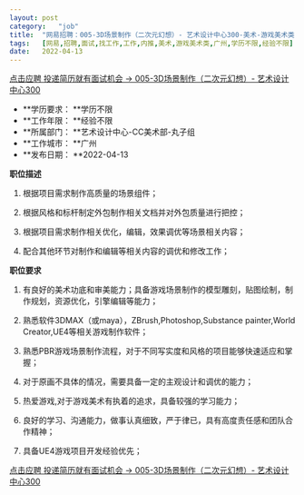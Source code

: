 ```yaml
---
layout:	post
category:	"job"
title:	"网易招聘：005-3D场景制作（二次元幻想）- 艺术设计中心300-美术-游戏美术类-广州学历不限经验不限"
tags:	[网易,招聘,面试,找工作,工作,内推,美术,游戏美术类,广州,学历不限,经验不限]
date:	2022-04-13
---
```


[点击应聘 投递简历就有面试机会 ->  005-3D场景制作（二次元幻想）- 艺术设计中心300](http://mobile.bole.netease.com/bole/boleDetail?id=31139&employeeId=346f03c3cda5f04c&key=all)



- **学历要求： **学历不限
- **工作年限： **经验不限
- **所属部门： **艺术设计中心-CC美术部-丸子组
- **工作城市： **广州
- **发布日期： **2022-04-13



**职位描述**

1. 根据项目需求制作高质量的场景组件；

2. 根据风格和标杆制定外包制作相关文档并对外包质量进行把控；

3. 根据项目需求制作相关优化，编辑，效果调优等场景相关内容；

4. 配合其他环节对制作和编辑等相关内容的调优和修改工作；







**职位要求**

1. 有良好的美术功底和审美能力；具备游戏场景制作的模型雕刻，贴图绘制，制作规划，资源优化，引擎编辑等能力；

2. 熟悉软件3DMAX（或maya），ZBrush,Photoshop,Substance painter,World Creator,UE4等相关游戏制作软件；

3. 熟悉PBR游戏场景制作流程，对于不同写实度和风格的项目能够快速适应和掌握；

4. 对于原画不具体的情况，需要具备一定的主观设计和调优的能力；

5. 热爱游戏,对于游戏美术有执着的追求，具备较强的学习能力；

6. 良好的学习、沟通能力，做事认真细致，严于律已，具有高度责任感和团队合作精神；

7. 具备UE4游戏项目开发经验优先；







[点击应聘 投递简历就有面试机会 ->  005-3D场景制作（二次元幻想）- 艺术设计中心300](http://mobile.bole.netease.com/bole/boleDetail?id=31139&employeeId=346f03c3cda5f04c&key=all)